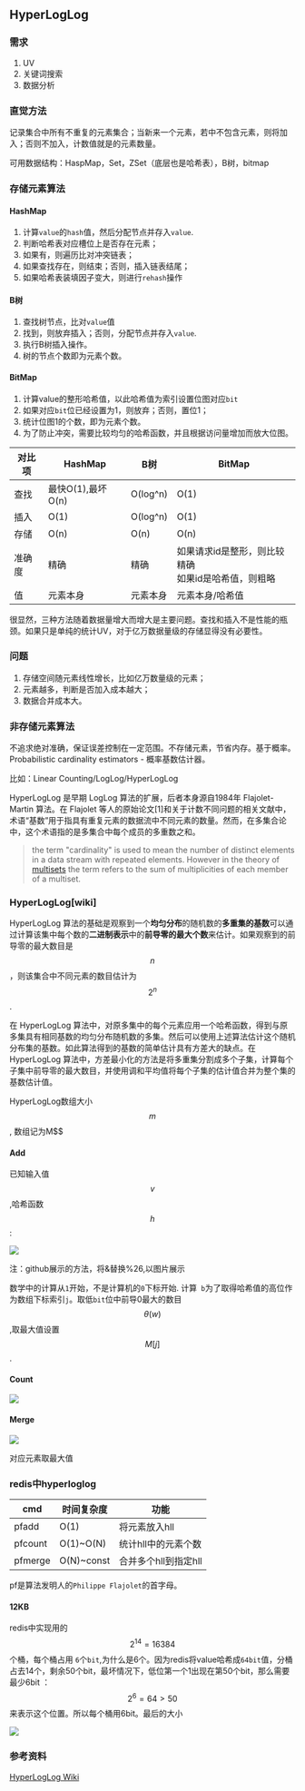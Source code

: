 ## HyperLogLog

### 需求

1. UV
2. 关键词搜索
3. 数据分析

### 直觉方法

记录集合中所有不重复的元素集合；当新来一个元素，若中不包含元素，则将加入；否则不加入，计数值就是的元素数量。

可用数据结构：HaspMap，Set，ZSet（底层也是哈希表），B树，bitmap

### 存储元素算法

#### HashMap

1. 计算`value`的`hash`值，然后分配节点并存入`value`.
2. 判断哈希表对应槽位上是否存在元素；
3. 如果有，则遍历比对冲突链表；
4. 如果查找存在，则结束；否则，插入链表结尾；
5. 如果哈希表装填因子变大，则进行`rehash`操作

#### B树

1. 查找树节点，比对`value`值
2. 找到，则放弃插入；否则，分配节点并存入`value`.
3. 执行B树插入操作。
4. 树的节点个数即为元素个数。

#### BitMap

1. 计算value的整形哈希值，以此哈希值为索引设置位图对应`bit`
2. 如果对应`bit`位已经设置为1，则放弃；否则，置位1；
3. 统计位图1的个数，即为元素个数。
4. 为了防止冲突，需要比较均匀的哈希函数，并且根据访问量增加而放大位图。

| 对比项 | HashMap           | B树      | BitMap                                                 |
| ------ | ----------------- | -------- | ------------------------------------------------------ |
| 查找   | 最快O(1),最坏O(n) | O(log^n) | O(1)                                                   |
| 插入   | O(1)              | O(log^n) | O(1)                                                   |
| 存储   | O(n)              | O(n)     | O(n)                                                   |
| 准确度 | 精确              | 精确     | 如果请求id是整形，则比较精确<br>如果id是哈希值，则粗略 |
| 值     | 元素本身          | 元素本身 | 元素本身/哈希值                                        |

很显然，三种方法随着数据量增大而增大是主要问题。查找和插入不是性能的瓶颈。如果只是单纯的统计UV，对于亿万数据量级的存储显得没有必要性。

### 问题

1. 存储空间随元素线性增长，比如亿万数量级的元素；
2. 元素越多，判断是否加入成本越大；
3. 数据合并成本大。

### 非存储元素算法

不追求绝对准确，保证误差控制在一定范围。不存储元素，节省内存。基于概率。Probabilistic cardinality estimators - 概率基数估计器。

比如：Linear Counting/LogLog/HyperLogLog

HyperLogLog 是早期 LogLog 算法的扩展，后者本身源自1984年 Flajolet-Martin 算法。在 Flajolet 等人的原始论文[1]和关于计数不同问题的相关文献中，术语“基数”用于指具有重复元素的数据流中不同元素的数量。然而，在多集合论中，这个术语指的是多集合中每个成员的多重数之和。

>  the term "cardinality" is used to mean the number of distinct elements in a data stream with repeated elements. However in the theory of [multisets](https://en.wikipedia.org/wiki/Multiset) the term refers to the sum of multiplicities of each member of a multiset. 

### HyperLogLog[wiki]

HyperLogLog 算法的基础是观察到一个**均匀分布**的随机数的**多重集的基数**可以通过计算该集中每个数的**二进制表示**中的**前导零的最大个数**来估计。如果观察到的前导零的最大数目是 $$n$$，则该集合中不同元素的数目估计为$$2^n$$.

在 HyperLogLog 算法中，对原多集中的每个元素应用一个哈希函数，得到与原多集具有相同基数的均匀分布随机数的多集。然后可以使用上述算法估计这个随机分布集的基数。如此算法得到的基数的简单估计具有方差大的缺点。在 HyperLogLog 算法中，方差最小化的方法是将多重集分割成多个子集，计算每个子集中前导零的最大数目，并使用调和平均值将每个子集的估计值合并为整个集的基数估计值。

HyperLogLog数组大小$$m$$, 数组记为M$$

#### Add

已知输入值$$v$$,哈希函数$$h$$:

<img src="https://render.githubusercontent.com/render/math?math=\large \begin{equation} \begin{aligned} b%26=\log_2^m\\x%26=h(v)\\j %26= 1 + \langle x_1,x_2,\cdots,x_b\rangle \\ w%26=x_{b+1}x_{b+2}\cdots\\M[j]%26=\max(M[j],\theta(w)) \end{aligned} \end{equation}">

注：github展示的方法，将&替换%26,以图片展示

数学中的计算从`1`开始，不是计算机的`0`下标开始. 计算` b`为了取得哈希值的高位作为数组下标索引`j`。取低`bit`位中前导0最大的数目$$\theta(w)$$,取最大值设置$$M[j]$$.

#### Count

<img src="https://render.githubusercontent.com/render/math?math=\large\begin{equation} \begin{aligned} Z%26=\left(\sum_{j=1}^m{\frac{1}{2^{M[j]}}}\right)^{-1} \\ \alpha_m%26=\left(m \int_0^\infty\left(\log_2^{\left(\frac{2 + u}{1+u}\right)}\right)^mdu\right)^{-1}\\E%26=\alpha_m m^2 Z \end{aligned} \end{equation} ">

#### Merge

<img src="https://render.githubusercontent.com/render/math?math=\large hll_union[j] = \max(hll_1[j],hll_2[j]),j = 1,2,\cdots">

对应元素取最大值

### redis中hyperloglog

| cmd     | 时间复杂度 | 功能                 |
| ------- | ---------- | -------------------- |
| pfadd   | O(1)       | 将元素放入hll        |
| pfcount | O(1)~O(N)  | 统计hll中的元素个数  |
| pfmerge | O(N)~const | 合并多个hll到指定hll |

pf是算法发明人的`Philippe Flajolet`的首字母。

#### 12KB

redis中实现用的$$2^{14}=16384$$个桶，每个桶占用 `6`个`bit`,为什么是6个。因为redis将value哈希成`64bit`值，分桶占去14个，剩余50个bit，最坏情况下，低位第一个1出现在第50个bit，那么需要最少6bit ：$$2^{6}=64 > 50$$ 来表示这个位置。所以每个桶用6bit。最后的大小

<img src="https://render.githubusercontent.com/render/math?math=\large \frac{2^{14} \times 6  (bits)}{2^{13}} = 2 \times 6(KB) = 12KB">

### 参考资料

[HyperLogLog Wiki](https://en.wikipedia.org/wiki/HyperLogLog)

